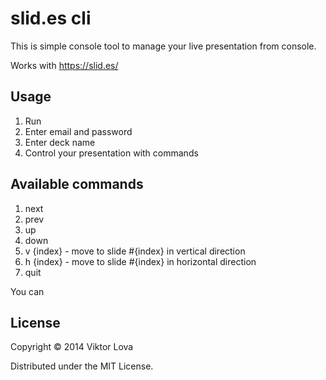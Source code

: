 # slid.es cli

This is simple console tool to manage your live presentation from console.

Works with https://slid.es/

## Usage

1. Run
2. Enter email and password
3. Enter deck name
4. Control your presentation with commands

## Available commands

1. next
2. prev
3. up
4. down
5. v {index} - move to slide #{index} in vertical direction
6. h {index} - move to slide #{index} in horizontal direction
7. quit

You can

## License

Copyright © 2014 Viktor Lova

Distributed under the MIT License.
